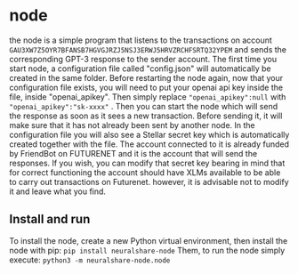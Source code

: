 # node

the node is a simple program that listens to the transactions on account `GAU3XW7Z5OYR7BFANSB7HGVGJRZJ5NSJ3ERWJ5HRVZRCHFSRTQ32YPEM` and sends the corresponding GPT-3 response to the sender account.
The first time you start node, a configuration file called "config.json" will automatically be created in the same folder. Before restarting the node again, now that your configuration file exists, you will need to put your openai api key inside the file, inside "openai_apikey". Then simply replace `"openai_apikey":null` with `"openai_apikey":"sk-xxxx"` . Then you can start the node which will send the response as soon as it sees a new transaction. Before sending it, it will make sure that it has not already been sent by another node.
In the configuration file you will also see a Stellar secret key which is automatically created together with the file. The account connected to it is already funded by FriendBot on FUTURENET and it is the account that will send the responses. If you wish, you can modify that secret key bearing in mind that for correct functioning the account should have XLMs available to be able to carry out transactions on Futurenet. however, it is advisable not to modify it and leave what you find.

## Install and run

 To install the node, create a new Python virtual environment, then install the node with pip: `pip install neuralshare-node`
 Them, to run the node simply execute: `python3 -m neuralshare-node.node`


